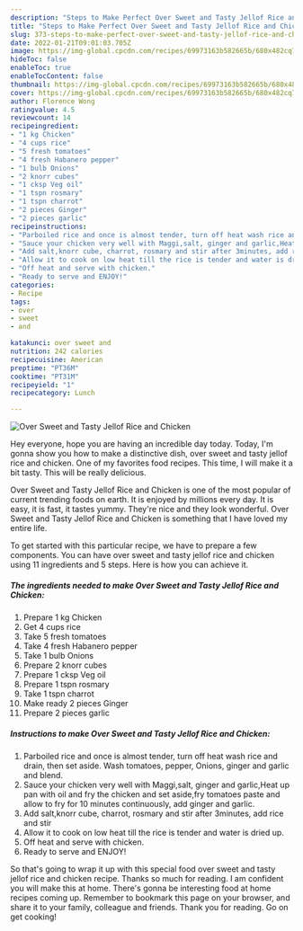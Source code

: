 ```yaml
---
description: "Steps to Make Perfect Over Sweet and Tasty Jellof Rice and Chicken"
title: "Steps to Make Perfect Over Sweet and Tasty Jellof Rice and Chicken"
slug: 373-steps-to-make-perfect-over-sweet-and-tasty-jellof-rice-and-chicken
date: 2022-01-21T09:01:03.705Z
image: https://img-global.cpcdn.com/recipes/69973163b582665b/680x482cq70/over-sweet-and-tasty-jellof-rice-and-chicken-recipe-main-photo.jpg
hideToc: false
enableToc: true
enableTocContent: false
thumbnail: https://img-global.cpcdn.com/recipes/69973163b582665b/680x482cq70/over-sweet-and-tasty-jellof-rice-and-chicken-recipe-main-photo.jpg
cover: https://img-global.cpcdn.com/recipes/69973163b582665b/680x482cq70/over-sweet-and-tasty-jellof-rice-and-chicken-recipe-main-photo.jpg
author: Florence Wong
ratingvalue: 4.5
reviewcount: 14
recipeingredient:
- "1 kg Chicken"
- "4 cups rice"
- "5 fresh tomatoes"
- "4 fresh Habanero pepper"
- "1 bulb Onions"
- "2 knorr cubes"
- "1 cksp Veg oil"
- "1 tspn rosmary"
- "1 tspn charrot"
- "2 pieces Ginger"
- "2 pieces garlic"
recipeinstructions:
- "Parboiled rice and once is almost tender, turn off heat wash rice and drain, then set aside. Wash tomatoes, pepper, Onions, ginger and garlic and blend."
- "Sauce your chicken very well with Maggi,salt, ginger and garlic,Heat up pan with oil and fry the chicken and set aside,fry tomatoes paste and allow to fry for 10 minutes continuously, add ginger and garlic."
- "Add salt,knorr cube, charrot, rosmary and stir after 3minutes, add rice and stir"
- "Allow it to cook on low heat till the rice is tender and water is dried up."
- "Off heat and serve with chicken."
- "Ready to serve and ENJOY!"
categories:
- Recipe
tags:
- over
- sweet
- and

katakunci: over sweet and 
nutrition: 242 calories
recipecuisine: American
preptime: "PT36M"
cooktime: "PT31M"
recipeyield: "1"
recipecategory: Lunch

---
```



![Over Sweet and Tasty Jellof Rice and Chicken](https://img-global.cpcdn.com/recipes/69973163b582665b/680x482cq70/over-sweet-and-tasty-jellof-rice-and-chicken-recipe-main-photo.jpg)

Hey everyone, hope you are having an incredible day today. Today, I'm gonna show you how to make a distinctive dish, over sweet and tasty jellof rice and chicken. One of my favorites food recipes. This time, I will make it a bit tasty. This will be really delicious.



Over Sweet and Tasty Jellof Rice and Chicken is one of the most popular of current trending foods on earth. It is enjoyed by millions every day. It is easy, it is fast, it tastes yummy. They're nice and they look wonderful. Over Sweet and Tasty Jellof Rice and Chicken is something that I have loved my entire life.


To get started with this particular recipe, we have to prepare a few components. You can have over sweet and tasty jellof rice and chicken using 11 ingredients and 5 steps. Here is how you can achieve it.

<!--inarticleads1-->

##### The ingredients needed to make Over Sweet and Tasty Jellof Rice and Chicken:

1. Prepare 1 kg Chicken
1. Get 4 cups rice
1. Take 5 fresh tomatoes
1. Take 4 fresh Habanero pepper
1. Take 1 bulb Onions
1. Prepare 2 knorr cubes
1. Prepare 1 cksp Veg oil
1. Prepare 1 tspn rosmary
1. Take 1 tspn charrot
1. Make ready 2 pieces Ginger
1. Prepare 2 pieces garlic




<!--inarticleads2-->

##### Instructions to make Over Sweet and Tasty Jellof Rice and Chicken:

1. Parboiled rice and once is almost tender, turn off heat wash rice and drain, then set aside. Wash tomatoes, pepper, Onions, ginger and garlic and blend.
1. Sauce your chicken very well with Maggi,salt, ginger and garlic,Heat up pan with oil and fry the chicken and set aside,fry tomatoes paste and allow to fry for 10 minutes continuously, add ginger and garlic.
1. Add salt,knorr cube, charrot, rosmary and stir after 3minutes, add rice and stir
1. Allow it to cook on low heat till the rice is tender and water is dried up.
1. Off heat and serve with chicken.
1. Ready to serve and ENJOY!



So that's going to wrap it up with this special food over sweet and tasty jellof rice and chicken recipe. Thanks so much for reading. I am confident you will make this at home. There's gonna be interesting food at home recipes coming up. Remember to bookmark this page on your browser, and share it to your family, colleague and friends. Thank you for reading. Go on get cooking!

